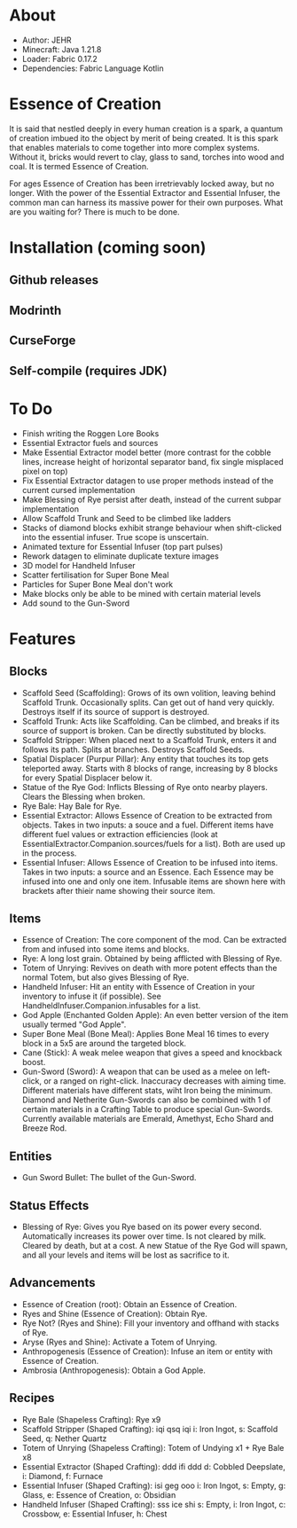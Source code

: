 # About
- Author: JEHR
- Minecraft: Java 1.21.8
- Loader: Fabric 0.17.2
- Dependencies: Fabric Language Kotlin

# Essence of Creation
It is said that nestled deeply in every human creation is a spark, a quantum of creation imbued ito the object by merit of being created. It is this spark that enables materials to come together into more complex systems. Without it, bricks would revert to clay, glass to sand, torches into wood and coal. It is termed Essence of Creation.

For ages Essence of Creation has been irretrievably locked away, but no longer. With the power of the Essential Extractor and Essential Infuser, the common man can harness its massive power for their own purposes. What are you waiting for? There is much to be done.

# Installation (coming soon)
## Github releases
## Modrinth
## CurseForge
## Self-compile (requires JDK)

# To Do
- Finish writing the Roggen Lore Books
- Essential Extractor fuels and sources
- Make Essential Extractor model better (more contrast for the cobble lines, increase height of horizontal separator band, fix single misplaced pixel on top)
- Fix Essential Extractor datagen to use proper methods instead of the current cursed implementation
- Make Blessing of Rye persist after death, instead of the current subpar implementation
- Allow Scaffold Trunk and Seed to be climbed like ladders
- Stacks of diamond blocks exhibit strange behaviour when shift-clicked into the essential infuser. True scope is unscertain.
- Animated texture for Essential Infuser (top part pulses)
- Rework datagen to eliminate duplicate texture images
- 3D model for Handheld Infuser
- Scatter fertilisation for Super Bone Meal
- Particles for Super Bone Meal don't work
- Make blocks only be able to be mined with certain material levels
- Add sound to the Gun-Sword

# Features
## Blocks
- Scaffold Seed (Scaffolding): Grows of its own volition, leaving behind Scaffold Trunk. Occasionally splits. Can get out of hand very quickly. Destroys itself if its source of support is destroyed.
- Scaffold Trunk: Acts like Scaffolding. Can be climbed, and breaks if its source of support is broken. Can be directly substituted by blocks.
- Scaffold Stripper: When placed next to a Scaffold Trunk, enters it and follows its path. Splits at branches. Destroys Scaffold Seeds.
- Spatial Displacer (Purpur Pillar): Any entity that touches its top gets teleported away. Starts with 8 blocks of range, increasing by 8 blocks for every Spatial Displacer below it.
- Statue of the Rye God: Inflicts Blessing of Rye onto nearby players. Clears the Blessing when broken.
- Rye Bale: Hay Bale for Rye.
- Essential Extractor: Allows Essence of Creation to be extracted from objects. Takes in two inputs: a souce and a fuel. Different items have different fuel values or extraction efficiencies (look at EssentialExtractor.Companion.sources/fuels for a list). Both are used up in the process.
- Essential Infuser: Allows Essence of Creation to be infused into items. Takes in two inputs: a source and an Essence. Each Essence may be infused into one and only one item. Infusable items are shown here with brackets after thieir name showing their source item.
## Items
- Essence of Creation: The core component of the mod. Can be extracted from and infused into some items and blocks.
- Rye: A long lost grain. Obtained by being afflicted with Blessing of Rye.
- Totem of Unrying: Revives on death with more potent effects than the normal Totem, but also gives Blessing of Rye.
- Handheld Infuser: Hit an entity with Essence of Creation in your inventory to infuse it (if possible). See HandheldInfuser.Companion.infusables for a list.
- God Apple (Enchanted Golden Apple): An even better version of the item usually termed "God Apple".
- Super Bone Meal (Bone Meal): Applies Bone Meal 16 times to every block in a 5x5 are around the targeted block.
- Cane (Stick): A weak melee weapon that gives a speed and knockback boost.
- Gun-Sword (Sword): A weapon that can be used as a melee on left-click, or a ranged on right-click. Inaccuracy decreases with aiming time. Different materials have different stats, wiht Iron being the minimum. Diamond and Netherite Gun-Swords can also be combined with 1 of certain materials in a Crafting Table to produce special Gun-Swords. Currently available materials are Emerald, Amethyst, Echo Shard and Breeze Rod.
## Entities
- Gun Sword Bullet: The bullet of the Gun-Sword.
## Status Effects
- Blessing of Rye: Gives you Rye based on its power every second. Automatically increases its power over time. Is not cleared by milk. Cleared by death, but at a cost. A new Statue of the Rye God will spawn, and all your levels and items will be lost as sacrifice to it.
## Advancements
- Essence of Creation (root): Obtain an Essence of Creation.
- Ryes and Shine (Essence of Creation): Obtain Rye.
- Rye Not? (Ryes and Shine): Fill your inventory and offhand with stacks of Rye.
- Aryse (Ryes and Shine): Activate a Totem of Unrying.
- Anthropogenesis (Essence of Creation): Infuse an item or entity with Essence of Creation.
- Ambrosia (Anthropogenesis): Obtain a God Apple.
## Recipes
- Rye Bale (Shapeless Crafting): Rye x9 
- Scaffold Stripper (Shaped Crafting):
iqi
qsq
iqi
i: Iron Ingot, s: Scaffold Seed, q: Nether Quartz
- Totem of Unrying (Shapeless Crafting): Totem of Undying x1 + Rye Bale x8
- Essential Extractor (Shaped Crafting):
ddd
ifi
ddd
d: Cobbled Deepslate, i: Diamond, f: Furnace
- Essential Infuser (Shaped Crafting):
isi
geg
ooo
i: Iron Ingot, s: Empty, g: Glass, e: Essence of Creation, o: Obsidian
- Handheld Infuser (Shaped Crafting):
sss
ice
shi
s: Empty, i: Iron Ingot, c: Crossbow, e: Essential Infuser, h: Chest